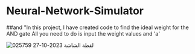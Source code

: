 # Neural-Network-Simulator
##and 
"In this project, I have created code to find the ideal weight for the AND gate
All you need to do is input the weight values and 'a'

![لقطة الشاشة 2023-10-27 025759](https://github.com/Ali-mhmmed/Neural-Network-Simulator/assets/139057114/143fec97-ded0-4930-b5b4-6c6e1c86622e)

